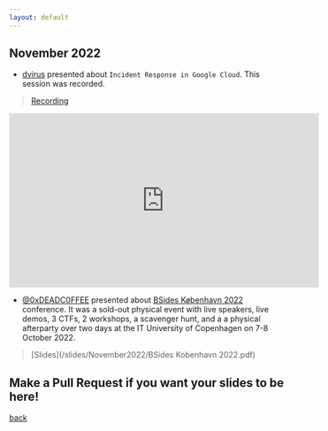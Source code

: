 ```yaml
---
layout: default
---
```


## November 2022
- [dvirus](https://twitter.com/dvirus) presented about `Incident Response in Google Cloud`. This session was recorded.  
> [Recording](https://youtu.be/06MTxNWPB8w) 

<iframe width="560" height="315" src="https://www.youtube.com/embed/OSzrEgDZNaM" title="YouTube video player" frameborder="0" allow="accelerometer; autoplay; clipboard-write; encrypted-media; gyroscope; picture-in-picture" allowfullscreen></iframe>


- [@0xDEADC0FFEE](https://twitter.com/0xDEADC0FFEE) presented about [BSides København 2022](https://2022.bsideskbh.dk/) conference. It was a sold-out physical event with live speakers, live demos, 3 CTFs, 2 workshops, a scavenger hunt, and a a physical afterparty over two days at the IT University of Copenhagen on 7-8 October 2022.  
> [Slides](/slides/November2022/BSides Kobenhavn 2022.pdf)
 

## Make a Pull Request if you want your slides to be here!

[back](/)
